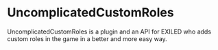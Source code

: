 # UncomplicatedCustomRoles
UncomplicatedCustomRoles is a plugin and an API for EXILED who adds custom roles in the game in a better and more easy way.
